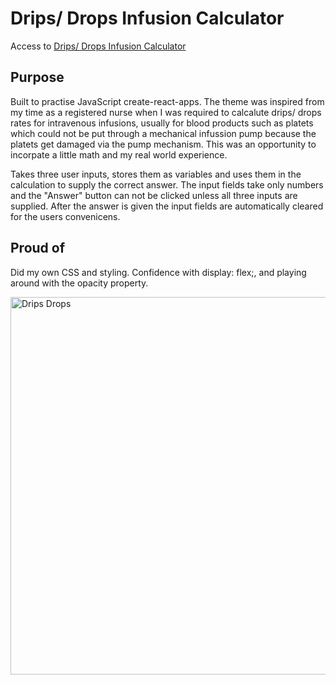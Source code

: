 # Drips/ Drops Infusion Calculator

Access to [Drips/ Drops Infusion Calculator](https://drip-drop-infusion-calculator-20a660d690cd.herokuapp.com/)

## Purpose
Built to practise JavaScript create-react-apps. The theme was inspired from my time as a registered nurse when I was required to calcalute drips/ drops rates for intravenous infusions, usually for blood products such as platets which could not be put through a mechanical infussion pump because the platets get damaged via the pump mechanism.  This was an opportunity to incorpate a little math and my real world experience. 

Takes three user inputs, stores them as variables and uses them in the calculation to supply the correct answer. The input fields take only numbers and the "Answer" button can not be clicked unless all three inputs are supplied. After the answer is given the input fields are automatically cleared for the users convenicens. 

## Proud of
Did my own CSS and styling.
Confidence with display: flex;, and playing around with the opacity property.

<img width="604" alt="Drips Drops " src="https://github.com/user-attachments/assets/2e9673e5-4d8a-4921-80a4-767074edeb68">

